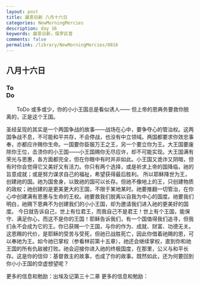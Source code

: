 ```yaml
---
layout: post
title: 晨恩日新 八月十六日
categories: NewMorningMercies
description: day 16
keywords: 晨恩日新，保罗区普
comments: false
permalink: /library/NewMorningMercies/0816
---
```


## 八月十六日

### To <br> Do

&emsp;&emsp;ToDo
或多或少，你的小小王国总是看似诱人——
但上帝的恩典务要救你脱离的，正是这个王国。
 
圣经呈现的其实是一个两国争战的故事——战场在心中，要争夺心的管治权。这两国争战不息，不可能和平共存，不会停战，也没有中立领域。两国都要求你效忠事奉，亦都应许赐你生命。一国要你臣服万王之王，另一个要立你为王。大王国要废除你王位，击溃你的小王国——小王国赐你无尽应许，却不可能实现。大王国满有荣光与恩惠，各方面都完全，但在你眼中有时并非如此。小王国又诡诈又阴暗，但有时你会觉得它又美好又有活力。你只有两个选择，或是祈求上帝的国降临，祂的旨意成就；或是努力谋求自己的福祉，希望获得最后胜利。
所以耶稣降世为王，创建祂的国。祂为国舍身，以致祂的国可以长存。但祂不像地上的王，只创建物质的政权；祂创建的是更美更大的王国，不限于某地某时。祂要推翻一切管治，在你心中创建满有恩惠与生命的王权。祂要救我们脱离以自我为中心的国度。祂要我们明白，祂赐下恩典不为创建我们的小小王国，却为邀请我们进入祂的更美好的国度。
今日就告诉自己，世上有位君王，而我自己不是君王！世上有个王国，能保守、满足你心，而这不是你的王国！耶稣告诉我们，有一个国值得我们追寻，但我们永不会成为它的王。你已获赐一个王国，与你的作为、成就、财富、功德无关。这恩赐的代价，是耶稣的受苦与受死，但祂已战胜死亡，因此你借着祂赐的恩，可以奉祂为王。如今祂已掌权（参看林前第十五章），祂还会继续掌权，直到你和祂王国的所有仇敌被打败。祂会迎接你进入祂的终极国度，在那里，公义与和平长存。这是你的信仰：基督救主的故事，也成了你的故事。既然如此，还为何要回到你小小王国的空虚想望呢？
 
更多的信息和勉励：出埃及记第三十二章
更多的信息和勉励：[]()
